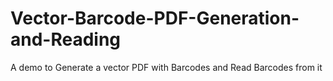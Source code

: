 # Vector-Barcode-PDF-Generation-and-Reading
A demo to Generate a vector PDF with Barcodes and Read Barcodes from it
